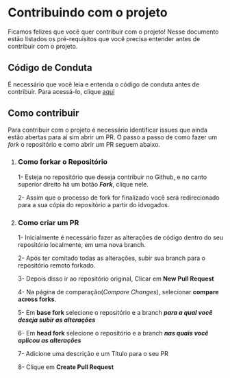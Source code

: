 # Contribuindo com o projeto

Ficamos felizes que você quer contribuir com o projeto!
Nesse documento estão listados os pré-requisitos que você precisa entender antes de contribuir com o projeto.

## Código de Conduta

É necessário que você leia e entenda o código de conduta antes de contribuir.
Para acessá-lo, clique [aqui](https://github.com/idvogados/code-of-conduct)

## Como contribuir

Para contribuir com o projeto é necessário identificar issues que ainda estão abertas para aí sim abrir um PR. O passo a passo de como fazer um _fork_ o repositório e como abrir um PR seguem abaixo.

1. ### Como forkar o Repositório

   1- Esteja no repositório que deseja contribuir no Github, e no canto superior direito há um botão **_Fork_**, clique nele.

   2- Assim que o processo de fork for finalizado você será redirecionado para a sua cópia do repositório a partir do idvogados.

2. ### **Como criar um PR**

   1- Inicialmente é necessário fazer as alterações de código dentro do seu repositório localmente, em uma nova branch.

   2- Após ter comitado todas as alterações, subir sua branch para o repositório remoto forkado.

   3- Depois disso ir ao repositório original, Clicar em **New Pull Request**

   4- Na página de comparação(_Compare Changes_), selecionar **compare across forks**.

   5- Em **base fork** selecione o repositório e a branch **_para a qual você deseja subir as alterações_**

   6- Em **head fork** selecione o repositório e a branch **_nas quais você aplicou as alterações_**

   7- Adicione uma descrição e um Título para o seu PR

   8- Clique em **Create Pull Request**
